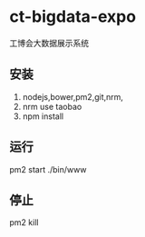 # ct-bigdata-expo

工博会大数据展示系统

## 安装
1. nodejs,bower,pm2,git,nrm,
2. nrm use taobao
3. npm install

## 运行
pm2 start ./bin/www

## 停止
pm2 kill

